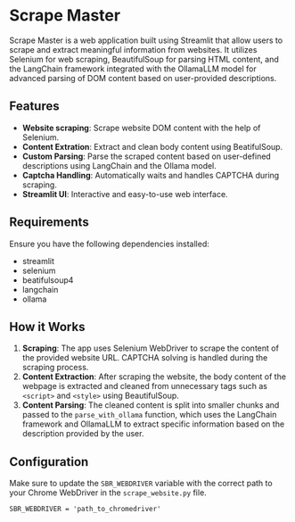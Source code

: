 # Scrape Master

Scrape Master is a web application built using Streamlit that allow users to scrape and extract meaningful information from websites. It utilizes Selenium for web scraping, BeautifulSoup for parsing HTML content, and the LangChain framework integrated with the OllamaLLM model for advanced parsing of DOM content based on user-provided descriptions.

## Features

- **Website scraping**: Scrape website DOM content with the help of Selenium.
- **Content Extration**: Extract and clean body content using BeatifulSoup.
- **Custom Parsing**: Parse the scraped content based on user-defined descriptions using LangChain and the Ollama model.
- **Captcha Handling**: Automatically waits and handles CAPTCHA during scraping.
- **Streamlit UI**: Interactive and easy-to-use web interface.

## Requirements

Ensure you have the following dependencies installed:
- streamlit
- selenium
- beatifulsoup4
- langchain
- ollama

## How it Works

1. **Scraping**: The app uses Selenium WebDriver to scrape the content of the provided website URL. CAPTCHA solving is handled during the scraping process.
2. **Content Extraction**: After scraping the website, the body content of the webpage is extracted and cleaned from unnecessary tags such as ```<script>``` and ```<style>``` using BeautifulSoup.
3. **Content Parsing**: The cleaned content is split into smaller chunks and passed to the ```parse_with_ollama``` function, which uses the LangChain framework and OllamaLLM to extract specific information based on the description provided by the user.

## Configuration

Make sure to update the ```SBR_WEBDRIVER``` variable with the correct path to your Chrome WebDriver in the ```scrape_website.py``` file.

```SBR_WEBDRIVER = 'path_to_chromedriver'```